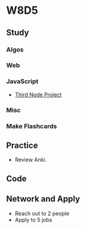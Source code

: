 # W8D5

## Study

### Algos

### Web

### JavaScript

* [Third Node Project](https://github.com/Pklong/blog-party-usa)

### Misc

### Make Flashcards

## Practice

* Review Anki.

## Code

## Network and Apply

* Reach out to 2 people
* Apply to 5 jobs

